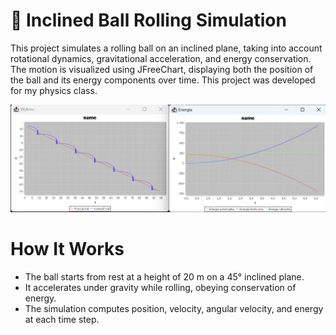 # 🎢 Inclined Ball Rolling Simulation
This project simulates a rolling ball on an inclined plane, taking into account rotational dynamics, gravitational acceleration, and energy conservation. The motion is visualized using JFreeChart, displaying both the position of the ball and its energy components over time. This project was developed for my physics class.

![alt text](image.png)
# How It Works
- The ball starts from rest at a height of 20 m on a 45° inclined plane.
- It accelerates under gravity while rolling, obeying conservation of energy.
- The simulation computes position, velocity, angular velocity, and energy at each time step.

